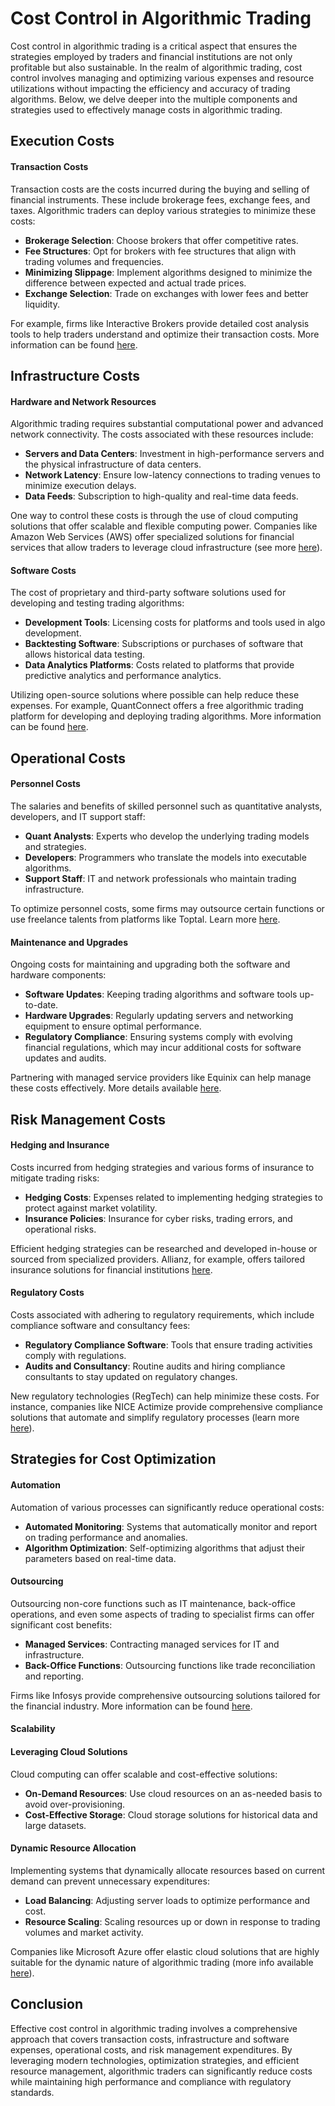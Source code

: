 # Cost Control in Algorithmic Trading

Cost control in algorithmic trading is a critical aspect that ensures the strategies employed by traders and financial institutions are not only profitable but also sustainable. In the realm of algorithmic trading, cost control involves managing and optimizing various expenses and resource utilizations without impacting the efficiency and accuracy of trading algorithms. Below, we delve deeper into the multiple components and strategies used to effectively manage costs in algorithmic trading.

## Execution Costs

#### Transaction Costs
Transaction costs are the costs incurred during the buying and selling of financial instruments. These include brokerage fees, exchange fees, and taxes. Algorithmic traders can deploy various strategies to minimize these costs:
- **Brokerage Selection**: Choose brokers that offer competitive rates.
- **Fee Structures**: Opt for brokers with fee structures that align with trading volumes and frequencies.
- **Minimizing Slippage**: Implement algorithms designed to minimize the difference between expected and actual trade prices.
- **Exchange Selection**: Trade on exchanges with lower fees and better liquidity.

For example, firms like Interactive Brokers provide detailed cost analysis tools to help traders understand and optimize their transaction costs. More information can be found [here](https://www.interactivebrokers.com/en/index.php?f=1531).

## Infrastructure Costs

#### Hardware and Network Resources
Algorithmic trading requires substantial computational power and advanced network connectivity. The costs associated with these resources include:
- **Servers and Data Centers**: Investment in high-performance servers and the physical infrastructure of data centers.
- **Network Latency**: Ensure low-latency connections to trading venues to minimize execution delays.
- **Data Feeds**: Subscription to high-quality and real-time data feeds.

One way to control these costs is through the use of cloud computing solutions that offer scalable and flexible computing power. Companies like Amazon Web Services (AWS) offer specialized solutions for financial services that allow traders to leverage cloud infrastructure (see more [here](https://aws.amazon.com/financial-services/algorithmic-trading/)).

#### Software Costs
The cost of proprietary and third-party software solutions used for developing and testing trading algorithms:
- **Development Tools**: Licensing costs for platforms and tools used in algo development.
- **Backtesting Software**: Subscriptions or purchases of software that allows historical data testing.
- **Data Analytics Platforms**: Costs related to platforms that provide predictive analytics and performance analytics.

Utilizing open-source solutions where possible can help reduce these expenses. For example, QuantConnect offers a free algorithmic trading platform for developing and deploying trading algorithms. More information can be found [here](https://www.quantconnect.com/).

## Operational Costs

#### Personnel Costs
The salaries and benefits of skilled personnel such as quantitative analysts, developers, and IT support staff:
- **Quant Analysts**: Experts who develop the underlying trading models and strategies.
- **Developers**: Programmers who translate the models into executable algorithms.
- **Support Staff**: IT and network professionals who maintain trading infrastructure.

To optimize personnel costs, some firms may outsource certain functions or use freelance talents from platforms like Toptal. Learn more [here](https://www.toptal.com/finance/trading).

#### Maintenance and Upgrades
Ongoing costs for maintaining and upgrading both the software and hardware components:
- **Software Updates**: Keeping trading algorithms and software tools up-to-date.
- **Hardware Upgrades**: Regularly updating servers and networking equipment to ensure optimal performance.
- **Regulatory Compliance**: Ensuring systems comply with evolving financial regulations, which may incur additional costs for software updates and audits.

Partnering with managed service providers like Equinix can help manage these costs effectively. More details available [here](https://www.equinix.com/solutions/by-industry/financial-services/).

## Risk Management Costs

#### Hedging and Insurance
Costs incurred from hedging strategies and various forms of insurance to mitigate trading risks:
- **Hedging Costs**: Expenses related to implementing hedging strategies to protect against market volatility.
- **Insurance Policies**: Insurance for cyber risks, trading errors, and operational risks.

Efficient hedging strategies can be researched and developed in-house or sourced from specialized providers. Allianz, for example, offers tailored insurance solutions for financial institutions [here](https://www.agcs.allianz.com/solutions/financial-lines/).

#### Regulatory Costs
Costs associated with adhering to regulatory requirements, which include compliance software and consultancy fees:
- **Regulatory Compliance Software**: Tools that ensure trading activities comply with regulations.
- **Audits and Consultancy**: Routine audits and hiring compliance consultants to stay updated on regulatory changes.

New regulatory technologies (RegTech) can help minimize these costs. For instance, companies like NICE Actimize provide comprehensive compliance solutions that automate and simplify regulatory processes (learn more [here](https://www.niceactimize.com/solutions/regtech-compliance)).

## Strategies for Cost Optimization

#### Automation
Automation of various processes can significantly reduce operational costs:
- **Automated Monitoring**: Systems that automatically monitor and report on trading performance and anomalies.
- **Algorithm Optimization**: Self-optimizing algorithms that adjust their parameters based on real-time data.

#### Outsourcing
Outsourcing non-core functions such as IT maintenance, back-office operations, and even some aspects of trading to specialist firms can offer significant cost benefits:
- **Managed Services**: Contracting managed services for IT and infrastructure.
- **Back-Office Functions**: Outsourcing functions like trade reconciliation and reporting.

Firms like Infosys provide comprehensive outsourcing solutions tailored for the financial industry. More information can be found [here](https://www.infosys.com/industries/financial-services.html).

#### Scalability

#### Leveraging Cloud Solutions
Cloud computing can offer scalable and cost-effective solutions:
- **On-Demand Resources**: Use cloud resources on an as-needed basis to avoid over-provisioning.
- **Cost-Effective Storage**: Cloud storage solutions for historical data and large datasets.

#### Dynamic Resource Allocation
Implementing systems that dynamically allocate resources based on current demand can prevent unnecessary expenditures:
- **Load Balancing**: Adjusting server loads to optimize performance and cost.
- **Resource Scaling**: Scaling resources up or down in response to trading volumes and market activity.

Companies like Microsoft Azure offer elastic cloud solutions that are highly suitable for the dynamic nature of algorithmic trading (more info available [here](https://azure.microsoft.com/en-us/solutions/financial-services/)).

## Conclusion
Effective cost control in algorithmic trading involves a comprehensive approach that covers transaction costs, infrastructure and software expenses, operational costs, and risk management expenditures. By leveraging modern technologies, optimization strategies, and efficient resource management, algorithmic traders can significantly reduce costs while maintaining high performance and compliance with regulatory standards.